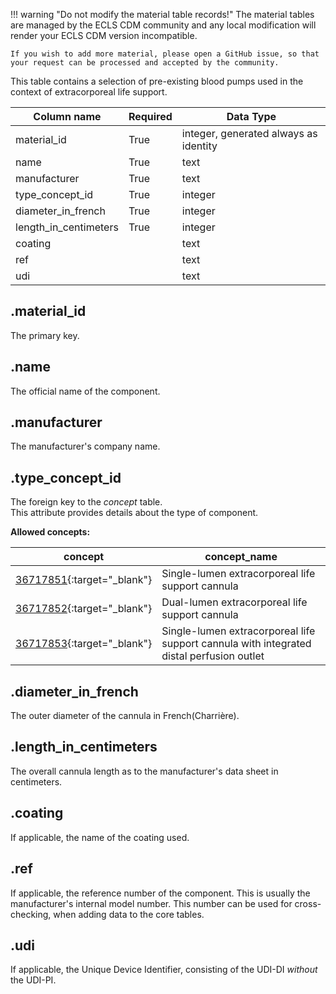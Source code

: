 !!! warning "Do not modify the material table records!"
The material tables are managed by the ECLS CDM community and any
local modification will render your ECLS CDM version incompatible.

    If you wish to add more material, please open a GitHub issue, so that
    your request can be processed and accepted by the community.

This table contains a selection of pre-existing blood pumps used in the
context of extracorporeal life support.

| Column name           | Required | Data Type                             |
| --------------------- | -------- | ------------------------------------- |
| material_id           | True     | integer, generated always as identity |
| name                  | True     | text                                  |
| manufacturer          | True     | text                                  |
| type_concept_id       | True     | integer                               |
| diameter_in_french    | True     | integer                               |
| length_in_centimeters | True     | integer                               |
| coating               |          | text                                  |
| ref                   |          | text                                  |
| udi                   |          | text                                  |

## .material_id

The primary key.

## .name

The official name of the component.

## .manufacturer

The manufacturer's company name.

## .type_concept_id

The foreign key to the _concept_ table. <br>
This attribute provides details about the type of component.

**Allowed concepts:**

| concept                                                                             | concept_name                                                                             |
| ----------------------------------------------------------------------------------- | ---------------------------------------------------------------------------------------- |
| [36717851](https://athena.ohdsi.org/search-terms/terms/36717851){:target="\_blank"} | Single-lumen extracorporeal life support cannula                                         |
| [36717852](https://athena.ohdsi.org/search-terms/terms/36717852){:target="\_blank"} | Dual-lumen extracorporeal life support cannula                                           |
| [36717853](https://athena.ohdsi.org/search-terms/terms/36717853){:target="\_blank"} | Single-lumen extracorporeal life support cannula with integrated distal perfusion outlet |

## .diameter_in_french

The outer diameter of the cannula in French(Charrière).

## .length_in_centimeters

The overall cannula length as to the manufacturer's data sheet in centimeters.

## .coating

If applicable, the name of the coating used.

## .ref

If applicable, the reference number of the component. This is usually
the manufacturer's internal model number. This number can be used for cross-
checking, when adding data to the core tables.

## .udi

If applicable, the Unique Device Identifier, consisting of the UDI-DI
_without_ the UDI-PI.
